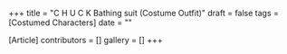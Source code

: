 +++
title = "C H U C K Bathing suit (Costume Outfit)"
draft = false
tags = [Costumed Characters]
date = ""

[Article]
contributors = []
gallery = []
+++
